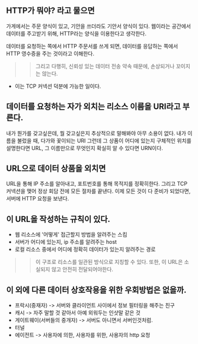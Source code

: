 
## HTTP가 뭐야? 라고 물으면
가게에서는 주문 양식이 있고, 
기안을 쓰더라도 기안서 양식이 있다. 
웹이라는 공간에서 데이터를 주고받기 위해, HTTP라는 양식을 이용한다고 생각한다.

데이터를 요청하는 쪽에서 HTTP 주문서를 쓰게 되면,
데이터를 응답하는 쪽에서 HTTP 영수증을 주는 것이라고 이해한다.

>> 그리고 다행히, 신뢰성 있는 데이터 전송 약속 때문에, 손상되거나 꼬이지는 않는다.
- 이는 TCP 커넥션 덕분에 가능한 일이다.

## 데이터를 요청하는 자가 외치는 리소스 이름을 URI라고 부른다.
내가 뭔가를 갖고싶은데, 뭘 갖고싶은지 추상적으로 말해봐야 아무 소용이 없다.
내가 이름을 불렀을 때, 다가와 꽃이되는 URI
그런데 그 상품이 어디에 있는지 구체적인 위치를 설명한다면 URL,
그 이름만으로 무엇인지 확실히 알 수 있다면 URN이다. 

## URL으로 데이터 상품을 외치면
URL을 통해 IP 주소를 알아내고, 포트번호를 통해 목적지를 정확히한다.
그리고 TCP 커넥션을 맺어 정상 회담 전에 모든 절차를 끝낸다.
이제 모든 것이 다 준비가 되었다면, 서버에 HTTP 요청을 보낸다.

## 이 URL을 작성하는 규칙이 있다. 
- 웹 리소스에 '어떻게' 접근할지 방법을 알려주는 스킴
- 서버가 어디에 있는지, ip 주소를 알려주는 host
- 로컬 리소스 중에서 어디에 정확히 데이터가 있는지 알려주는 경로

>> 이 구조로 리소스를 일관된 방식으로 지칭할 수 있다.
>> 또한, 이 URL은 소실되지 않고 안전히 전달되어야한다.


## 이 외에 다른 데이터 상호작용을 위한 우회방법은 없을까.
- 프락시(중재자) -> 서버와 클라이언트 사이에서 정보 필터링을 해주는 친구
- 캐시 -> 자주 말할 것 같아서 아예 외워두는 인삿말 같은 것
- 게이트웨이(서버들의 중개자) -> 서버도 아니면서 서버인것처럼.
- 터널
- 에이전트 -> 사용자에 의한, 사용자를 위한, 사용자의 http 요청
